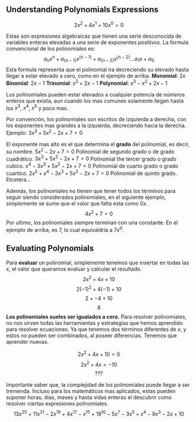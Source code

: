 ## Understanding Polynomials Expressions

$$ 2x^2 + 4x^1 + 10x^0 = 0 $$

Estas son expresiones algebraicas que tienen una serie desconocida de variables enteras elevadas a una serie de exponentes positivos. La formula convencional de los polinomiales es:
$$ a_nx^n + a_{(n-1)}x^{(n-1)} + a_{(n-2)}x^{(n-2)} ... a_1x + a_0 $$
Esta formula representa que el polinomial ira decreciendo su elevado hasta llegar a estar elevado a cero, como en el ejemplo de arriba. 
**Monomial**: $2x$
**Binomial**: $2x - 1$
**Trinomial**: $x^2 + 2x - 1$
**Polynomial**: $x^3 - x^2 + 2x - 1$

Los polinomiales pueden estar elevados a cualquier potencia de números enteros que exista, aun cuando los mas comunes solamente llegan hasta los $x^3$, $x^4$, $x^5$ y poco mas.

Por convención, los polinomiales son escritos de izquierda a derecha, con los exponentes mas grandes a la izquierda, decreciendo hacia la derecha. Ejemplo: $3x^3+5x^2-2x+7=0$

El exponente mas alto es el que determina el **grado** del polinomial, es decir, su nombre.
$5x^2-2x+7=0$ Polinomial de segundo grado o de grado cuadrático.
$3x^3+5x^2-2x+7=0$ Polinomial the tercer grado o grado cubico.
$x^4 - 3x^3+5x^2-2x+7=0$ Polinomial de cuarto grado o grado cuartico.
$2x^5 + x^4 - 3x^3+5x^2-2x+7=0$ Polinomial de quinto grado. 
Etcetera...

Además, los polinomiales no tienen que tener todos los términos para seguir siendo considerados polinomiales, en el siguiente ejemplo, simplemente se sume que el valor que falta esta como $0x$.
$$4x^2+7=0$$
Por ultimo, los polinomiales siempre terminan con una constante. En el ejemplo de arriba, es $7$, lo cual equivaldría a $7x^0$.
## Evaluating Polynomials

Para **evaluar** un polinomial, simplemente tenemos que insertar en todas las $x$, el valor que queramos evaluar y calcular el resultado.
$$2x^2+4x+10$$
$$2(-1)^2+4(-1)+10$$
$$2+-4+10$$
$$8$$
**Los polinomiales sueles ser igualados a cero.**
Para resolver polinomiales, no nos sirven todas las herramientas y estrategias que hemos aprendido para resolver ecuaciones. Ya que tenemos dos términos diferentes de $x$, y estos no pueden ser combinados, al poseer diferencias. Tenemos que aprender nuevas.

$$2x^2+4x+10 = 0$$
$$2x^2+4x=-10$$
$$???$$

Importante saber que, la complejidad de los polinomiales puede llegar a ser tremenda. Incluso para los matemáticos mas aplicados, estas pueden suponer horas, días, meses y hasta vidas enteras el descubrir como resolver ciertas expresiones polinomiales.	$$13x^{25}+11x^{21}-2x^{19}+4x^{17}-x^{15}+18^{10}-5x^{7}-3x^{5}+x^{4}-9x^{3}-2x+10$$
